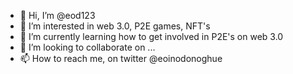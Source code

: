 - 👋 Hi, I’m @eod123
- 👀 I’m interested in web 3.0, P2E games, NFT's
- 🌱 I’m currently learning how to get involved in P2E's on web 3.0
- 💞️ I’m looking to collaborate on ...
- 📫 How to reach me, on twitter @eoinodonoghue

<!---
eod123/eod123 is a ✨ special ✨ repository because its `README.md` (this file) appears on your GitHub profile.
You can click the Preview link to take a look at your changes.
--->
